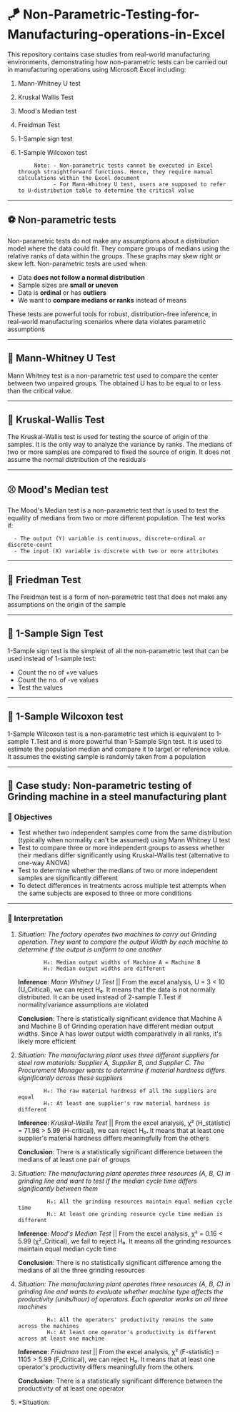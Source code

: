 # 🪁 Non-Parametric-Testing-for-Manufacturing-operations-in-Excel
This repository contains case studies from real-world manufacturing environments, demonstrating how non-parametric tests can be carried out in manufacturing operations using Microsoft Excel including:

1. Mann-Whitney U test
2. Kruskal Wallis Test
3. Mood's Median test
4. Freidman Test
5. 1-Sample sign test
6. 1-Sample Wilcoxon test


            Note: - Non-parametric tests cannot be executed in Excel through straightforward functions. Hence, they require manual calculations within the Excel document
                  - For Mann-Whitney U test, users are supposed to refer to U-distribution table to determine the critical value 
   
---

## ⚽️ Non-parametric tests
Non-parametric tests do not make any assumptions about a distribution model where the data could fit. They compare groups of medians using the relative ranks of data within the groups. These graphs may skew right or skew left. Non-parametric tests are used when:

- Data **does not follow a normal distribution**
- Sample sizes are **small or uneven**
- Data is **ordinal** or has **outliers**
- We want to **compare medians or ranks** instead of means

These tests are powerful tools for robust, distribution-free inference, in real-world manufacturing scenarios where data violates parametric assumptions

---

## 🏀 Mann-Whitney U Test
Mann Whitney test is a non-parametric test used to compare the center between two unpaired groups. The obtained U has to be equal to or less than the critical value. 

---

## 🏈 Kruskal-Wallis Test 
The Kruskal-Wallis test is used for testing the source of origin of the samples. It is the only way to analyze the variance by ranks. The medians of two or more samples are compared to fixed the source of origin. It does not assume the normal distribution of the residuals

---

## ⚾️ Mood's Median test
The Mood's Median test is a non-parametric test that is used to test the equality of medians from two or more different population. The test works if:

      - The output (Y) variable is continuous, discrete-ordinal or discrete-count
      - The input (X) variable is discrete with two or more attributes

---

## 🎾 Friedman Test
The Freidman test is a form of non-parametric test that does not make any assumptions on the origin of the sample 

---

## 🏉 1-Sample Sign Test
1-Sample sign test is the simplest of all the non-parametric test that can be used instead of 1-sample test:

- Count the no of +ve values
- Count the no. of -ve values
- Test the values

---

## 🥏 1-Sample Wilcoxon test
1-Sample Wilcoxon test is a non-parametric test which is equivalent to 1-sample T.Test and is more powerful than 1-Sample Sign test. It is used to estimate the population median and compare it to target or reference value. It assumes the existing sample is randomly taken from a population

---

## 🏓 Case study: Non-parametric testing of Grinding machine in a steel manufacturing plant

### 🏏 Objectives

- Test whether two independent samples come from the same distribution (typically when normality can't be assumed) using Mann Whitney U test
- Test to compare three or more independent groups to assess whether their medians differ significantly using Kruskal-Wallis test (alternative to one-way ANOVA)
- Test to determine whether the medians of two or more independent samples are significantly different
- To detect differences in treatments across multiple test attempts when the same subjects are exposed to three or more conditions


---

### 🏸 Interpretation

1. *Situation: The factory operates two machines to carry out Grinding operation. They want to compare the output Width by each machine to determine if the output is uniform to one another*

               H₀: Median output widths of Machine A = Machine B
               H₁: Median output widths are different

   **Inference**: *Mann Whitney U Test* || From the excel analysis, U = 3 < 10 (U_Critical), we can reject H₀. It means that the data is not normally distributed. It can be used instead of 2-sample T.Test if normality/variance assumptions are violated

   **Conclusion**: There is statistically significant evidence that Machine A and Machine B of Grinding operation have different median output widths. Since A has lower output width comparatively in all ranks, it's likely more efficient

2. *Situation: The manufacturing plant uses three different suppliers for steel raw materials: Supplier A, Supplier B, and Supplier C. The Procurement Manager wants to determine if material hardness differs significantly across these suppliers*

               H₀: The raw material hardness of all the suppliers are equal
               H₁: At least one supplier's raw material hardness is different

   **Inference**: *Kruskal-Wallis Test* || From the excel analysis, χ² (H_statistic) = 71.98 > 5.99 (H-critical), we can reject H₀. It means that at least one supplier's material hardness differs meaningfully from the others

   **Conclusion**: There is a statistically significant difference between the medians of at least one pair of groups

3. *Situation: The manufacturing plant operates three resources (A, B, C) in grinding line and want to test if the median cycle time differs significantly between them*

                H₀: All the grinding resources maintain equal median cycle time
                H₁: At least one grinding resource cycle time median is different

    **Inference**: *Mood's Median Test* || From the excel analysis, χ² = 0.16 < 5.99 (χ²_Critical), we fail to reject H₀. It means all the grinding resources maintain equal median cycle time

    **Conclusion**: There is no statistically significant difference among the medians of all the three grinding resources

4. *Situation: The manufacturing plant operates three resources (A, B, C) in grinding line and wants to evaluate whether machine type affects the productivity (units/hour) of operators. Each operator works on all three machines*

                H₀: All the operators' productivity remains the same across the machines
                H₁: At least one operator's productivity is different across at least one machine

     **Inference**: *Friedman test* || From the excel analysis, χ² (F-statistic) = 1105 > 5.99 (F_Critical), we can reject H₀. It means that at least one operator's productivity differs meaningfully from the others

     **Conclusion**: There is a statistically significant difference between the productivity of at least one operator

5. *Situation: 
